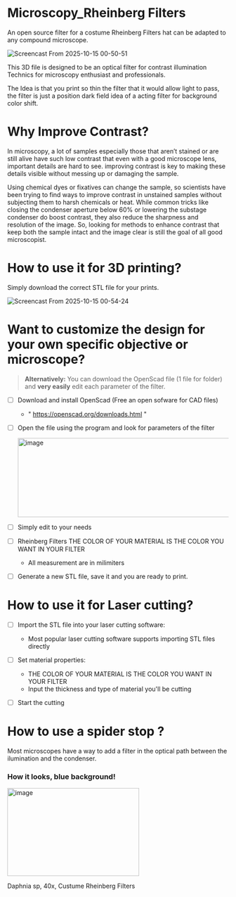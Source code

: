 # Microscopy_Rheinberg Filters
An open source filter for a costume Rheinberg Filters hat can be adapted to any compound microscope.


![Screencast From 2025-10-15 00-50-51](https://github.com/user-attachments/assets/d98aec5b-f53b-496b-8a3e-7d3683af8342)


This 3D file is designed to be an optical filter for contrast illumination Technics for microscopy enthusiast and professionals.

The Idea is that you print so thin the filter that it would allow light to pass, the filter is just a position dark field idea of a  acting  filter for background color shift.

# Why Improve Contrast?
In microscopy, a lot of samples especially those that aren’t stained or are still alive have such low contrast that even with a good microscope lens, important details are hard to see. improving contrast is key to making these details visible without messing up or damaging the sample.

Using chemical dyes or fixatives can change the sample, so scientists have been trying to find ways to improve contrast in unstained samples without subjecting them to harsh chemicals or heat. While common tricks like closing the condenser aperture below 60% or lowering the substage condenser do boost contrast, they also reduce the sharpness and resolution of the image. So, looking for methods to enhance contrast that keep both the sample intact and the image clear is still the goal of all good microscopist.

# How to use it for 3D printing?


Simply download the correct STL file for your prints.

![Screencast From 2025-10-15 00-54-24](https://github.com/user-attachments/assets/e22325af-9d3c-45a7-a3f6-f576b3e7df05)



# Want to customize the design for your own specific objective or microscope?

> **Alternatively:**
>  You can download the OpenScad file (1 file for folder) and **very easily** edit each parameter of the filter.
 
- [ ] Download and install OpenScad (Free an open sofware for CAD files)
   - " https://openscad.org/downloads.html "
- [ ] Open the file using the program and look for parameters of the filter

    <img width="600" height="180" alt="image" src="https://github.com/user-attachments/assets/2b5b19a5-1e32-407a-8524-bd4192ad69ff" />

- [ ] Simply edit to your needs
- [ ]  Rheinberg Filters THE COLOR OF YOUR MATERIAL IS THE COLOR YOU WANT IN YOUR FILTER
   - All measurement are in milimiters
- [ ] Generate a new STL file, save it and you are ready to print.



# How to use it for Laser cutting?

- [ ] Import the STL file into your laser cutting software:
   - Most popular laser cutting software supports importing STL files directly


- [ ] Set material properties:
    - THE COLOR OF YOUR MATERIAL IS THE COLOR YOU WANT IN YOUR FILTER
    - Input the thickness and type of material you'll be cutting
- [ ] Start the cutting

# How to use a spider stop ?

Most microscopes have a way to add a filter in the optical path between the ilumination and the condenser.


### How it looks, blue background!

<img width="300" height="200" alt="image" src="https://github.com/user-attachments/assets/8579582f-fe65-4305-be71-96e5928e0bd5" />


Daphnia sp, 40x, Custume Rheinberg Filters 
